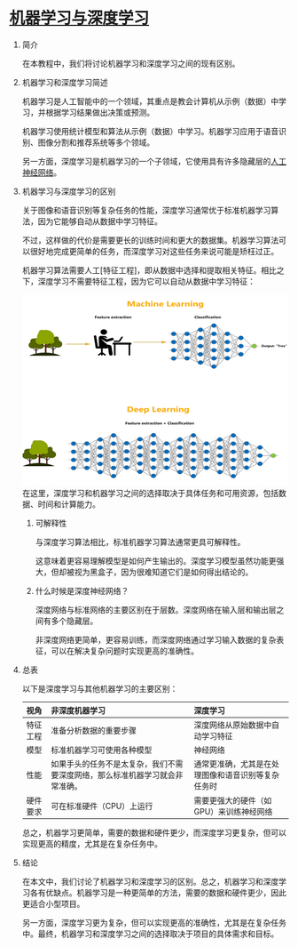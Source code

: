 # [机器学习与深度学习](https://www.baeldung.com/cs/machine-learning-vs-deep-learning)

1. 简介

    在本教程中，我们将讨论机器学习和深度学习之间的现有区别。

2. 机器学习和深度学习简述

    机器学习是人工智能中的一个领域，其重点是教会计算机从示例（数据）中学习，并根据学习结果做出决策或预测。

    机器学习使用统计模型和算法从示例（数据）中学习。机器学习应用于语音识别、图像分割和推荐系统等多个领域。

    另一方面，深度学习是机器学习的一个子领域，它使用具有许多隐藏层的[人工神经网络](https://www.baeldung.com/cs/normalizing-inputs-artificial-neural-network)。

3. 机器学习与深度学习的区别

    关于图像和语音识别等复杂任务的性能，深度学习通常优于标准机器学习算法，因为它能够自动从数据中学习特征。

    不过，这样做的代价是需要更长的训练时间和更大的数据集。机器学习算法可以很好地完成更简单的任务，而深度学习对这些任务来说可能是矫枉过正。

    机器学习算法需要人工[特征工程]，即从数据中选择和提取相关特征。相比之下，深度学习不需要特征工程，因为它可以自动从数据中学习特征：

    ![机器学习和深度学习在特征提取方面的简单区别](pic/Machine-Learning-vs-Deep-Learning1.png)
    在这里，深度学习和机器学习之间的选择取决于具体任务和可用资源，包括数据、时间和计算能力。

    1. 可解释性

        与深度学习算法相比，标准机器学习算法通常更具可解释性。

        这意味着更容易理解模型是如何产生输出的。深度学习模型虽然功能更强大，但却被视为黑盒子，因为很难知道它们是如何得出结论的。

    2. 什么时候是深度神经网络？

        深度网络与标准网络的主要区别在于层数。深度网络在输入层和输出层之间有多个隐藏层。

        非深度网络更简单，更容易训练，而深度网络通过学习输入数据的复杂表征，可以在解决复杂问题时实现更高的准确性。

4. 总表

    以下是深度学习与其他机器学习的主要区别：

    | 视角   | 非深度机器学习                                | 深度学习                      |
    |------|----------------------------------------|---------------------------|
    | 特征工程 | 准备分析数据的重要步骤                            | 深度网络从原始数据中自动学习特征          |
    | 模型   | 标准机器学习可使用各种模型                          | 神经网络                      |
    | 性能   | 如果手头的任务不是太复杂，我们不需要深度网络，那么标准机器学习就会非常准确。 | 通常更准确，尤其是在处理图像和语音识别等复杂任务时 |
    | 硬件要求 | 可在标准硬件（CPU）上运行                         | 需要更强大的硬件（如 GPU）来训练神经网络    |

    总之，机器学习更简单，需要的数据和硬件更少，而深度学习更复杂，但可以实现更高的精度，尤其是在复杂任务中。

5. 结论

    在本文中，我们讨论了机器学习和深度学习的区别。总之，机器学习和深度学习各有优缺点。机器学习是一种更简单的方法，需要的数据和硬件更少，因此更适合小型项目。

    另一方面，深度学习更为复杂，但可以实现更高的准确性，尤其是在复杂任务中。最终，机器学习和深度学习之间的选择取决于项目的具体需求和目标。
